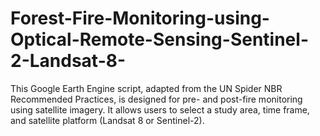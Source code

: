 # Forest-Fire-Monitoring-using-Optical-Remote-Sensing-Sentinel-2-Landsat-8-
This Google Earth Engine script, adapted from the UN Spider NBR Recommended Practices, is designed for pre- and post-fire monitoring using satellite imagery. It allows users to select a study area, time frame, and satellite platform (Landsat 8 or Sentinel-2). 
